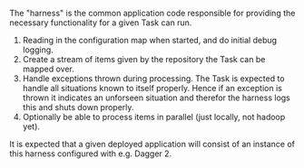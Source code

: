 The "harness" is the common application code responsible for
providing the necessary functionality for a given Task can run.

1. Reading in the configuration map when started, and do initial debug logging.
2. Create a stream of items given by the repository the Task can be mapped over.
3. Handle exceptions thrown during processing.  The Task is expected to handle all situations known to itself properly.  Hence if an exception
is thrown it indicates an unforseen situation and therefor the harness logs this and shuts down properly.
4. Optionally be able to process items in parallel (just locally, not hadoop yet).

It is expected that a given deployed application will consist of an
 instance of this harness configured with e.g. Dagger 2.